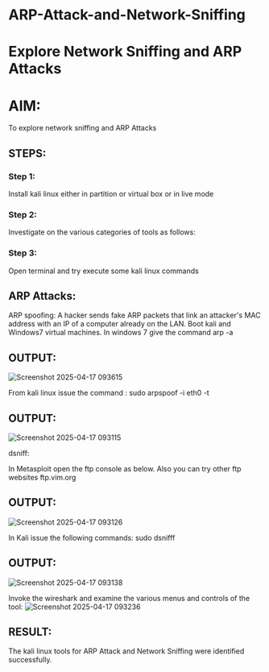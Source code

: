 # ARP-Attack-and-Network-Sniffing
# Explore Network Sniffing and ARP Attacks

# AIM:

To explore network sniffing and ARP Attacks

## STEPS:

### Step 1:

Install kali linux either in partition or virtual box or in live mode

### Step 2:

Investigate on the various categories of tools as follows:


### Step 3:
Open terminal and try execute some kali linux commands

## ARP Attacks:  
ARP spoofing: A hacker sends fake ARP packets that link an attacker's MAC address with an IP of a computer already on the LAN. 
Boot kali and Windows7 virtual machines.
In windows 7 give the command arp -a
## OUTPUT:
![Screenshot 2025-04-17 093615](https://github.com/user-attachments/assets/e6e6eb33-d64c-4c5f-8a2f-0073c3057353)


From kali linux issue the command :
sudo arpspoof -i eth0 -t <target system> <gateway>
## OUTPUT:
![Screenshot 2025-04-17 093115](https://github.com/user-attachments/assets/208f35fb-13f8-4e8c-af7c-f007d8515033)




 dsniff:






In Metasploit open the ftp console as below. Also you can try other ftp websites ftp.vim.org
## OUTPUT:
![Screenshot 2025-04-17 093126](https://github.com/user-attachments/assets/a0f3370d-7ebc-442a-be4c-3e918a03c507)





In Kali issue the following commands:
sudo dsnifff
## OUTPUT:

![Screenshot 2025-04-17 093138](https://github.com/user-attachments/assets/a6729b80-ae63-4e4c-a7c9-2923e95b16af)


Invoke the wireshark and examine the various menus  and controls of the tool:
![Screenshot 2025-04-17 093236](https://github.com/user-attachments/assets/a9355ea3-d506-4375-922a-c41189cf303a)


## RESULT:
The kali linux tools for ARP Attack and Network Sniffing were identified successfully.

